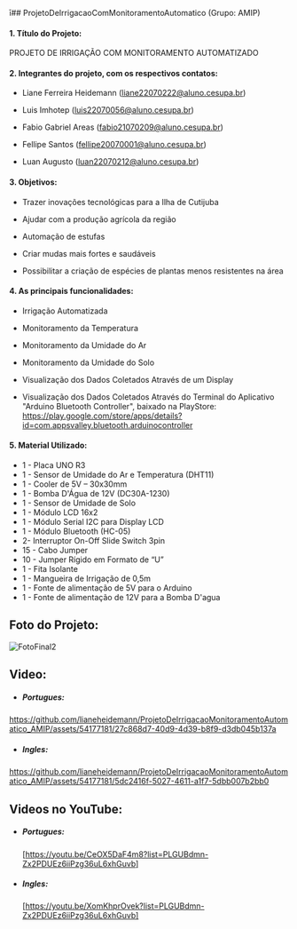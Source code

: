 ī## ProjetoDeIrrigacaoComMonitoramentoAutomatico (Grupo: AMIP)

#### 1. Título do Projeto: 
   
  PROJETO DE IRRIGAÇÃO COM MONITORAMENTO AUTOMATIZADO 
 
 
#### 2. Integrantes do projeto, com os respectivos contatos: 

* Liane Ferreira Heidemann (liane22070222@aluno.cesupa.br)
    
* Luis Imhotep (luis22070056@aluno.cesupa.br)
       
* Fabio Gabriel Areas  (fabio21070209@aluno.cesupa.br)
    
* Fellipe Santos (fellipe20070001@aluno.cesupa.br)
    
* Luan Augusto (luan22070212@aluno.cesupa.br)
    
    
#### 3. Objetivos:

* Trazer inovações tecnológicas para a Ilha de Cutijuba
    
* Ajudar com a produção agrícola da região
    
* Automação de estufas
    
* Criar mudas mais fortes e saudáveis
    
* Possibilitar a criação de espécies de plantas menos resistentes na área
 
  
#### 4. As principais funcionalidades:

* Irrigação Automatizada
    
* Monitoramento da Temperatura
    
* Monitoramento da Umidade do Ar
    
* Monitoramento da Umidade do Solo
    
* Visualização dos Dados Coletados Através de um Display
    
* Visualização dos Dados Coletados Através do Terminal do Aplicativo "Arduino Bluetooth Controller", baixado na PlayStore: https://play.google.com/store/apps/details?id=com.appsvalley.bluetooth.arduinocontroller

#### 5. Material Utilizado:

* 1 - Placa UNO R3
* 1 - Sensor de Umidade do Ar e Temperatura (DHT11)
* 1 - Cooler de 5V – 30x30mm
* 1 - Bomba D'Água de 12V (DC30A-1230)
* 1 - Sensor de Umidade de Solo
* 1 - Módulo LCD 16x2 
* 1 - Módulo Serial I2C para Display LCD
* 1 - Módulo Bluetooth (HC-05)
* 2- Interruptor On-Off Slide Switch 3pin
* 15 - Cabo Jumper
* 10 - Jumper Rígido em Formato de “U”
* 1 - Fita Isolante
* 1 - Mangueira de Irrigação de 0,5m
* 1 - Fonte de alimentação de 5V para o Arduino 
* 1 - Fonte de alimentação de 12V para a Bomba D'agua

## Foto do Projeto:

![FotoFinal2](https://github.com/lianeheidemann/ProjetoDeIrrigacaoMonitoramentoAutomatico_AMIP/assets/54177181/a5b93e3f-9898-478b-aae2-3255d4555473)

   
## Video:

* ##### Portugues:
https://github.com/lianeheidemann/ProjetoDeIrrigacaoMonitoramentoAutomatico_AMIP/assets/54177181/27c868d7-40d9-4d39-b8f9-d3db045b137a

* ##### Ingles:
https://github.com/lianeheidemann/ProjetoDeIrrigacaoMonitoramentoAutomatico_AMIP/assets/54177181/5dc2416f-5027-4611-a1f7-5dbb007b2bb0

  
## Videos no YouTube:

* ##### Portugues:
  [https://youtu.be/CeOX5DaF4m8?list=PLGUBdmn-Zx2PDUEz6iiPzg36uL6xhGuvb]

* ##### Ingles:
  [https://youtu.be/XomKhprOvek?list=PLGUBdmn-Zx2PDUEz6iiPzg36uL6xhGuvb]
   


